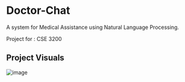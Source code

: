 # Doctor-Chat
A system for Medical Assistance using Natural Language Processing.

Project for : CSE 3200

## Project Visuals
<img src="https://i.ibb.co/fNxn3pZ/image.png" alt="image">
